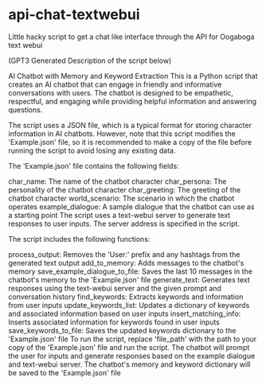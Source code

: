 # api-chat-textwebui
Little hacky script to get a chat like interface through the API for Oogaboga text webui

(GPT3 Generated Description of the script below) 

AI Chatbot with Memory and Keyword Extraction
This is a Python script that creates an AI chatbot that can engage in friendly and informative conversations with users. The chatbot is designed to be empathetic, respectful, and engaging while providing helpful information and answering questions.

The script uses a JSON file, which is a typical format for storing character information in AI chatbots. However, note that this script modifies the 'Example.json' file, so it is recommended to make a copy of the file before running the script to avoid losing any existing data.

The 'Example.json' file contains the following fields:

char_name: The name of the chatbot character
char_persona: The personality of the chatbot character
char_greeting: The greeting of the chatbot character
world_scenario: The scenario in which the chatbot operates
example_dialogue: A sample dialogue that the chatbot can use as a starting point
The script uses a text-webui server to generate text responses to user inputs. The server address is specified in the script.

The script includes the following functions:

process_output: Removes the 'User:' prefix and any hashtags from the generated text output
add_to_memory: Adds messages to the chatbot's memory
save_example_dialogue_to_file: Saves the last 10 messages in the chatbot's memory to the 'Example.json' file
generate_text: Generates text responses using the text-webui server and the given prompt and conversation history
find_keywords: Extracts keywords and information from user inputs
update_keywords_list: Updates a dictionary of keywords and associated information based on user inputs
insert_matching_info: Inserts associated information for keywords found in user inputs
save_keywords_to_file: Saves the updated keywords dictionary to the 'Example.json' file
To run the script, replace 'file_path' with the path to your copy of the 'Example.json' file and run the script. The chatbot will prompt the user for inputs and generate responses based on the example dialogue and text-webui server. The chatbot's memory and keyword dictionary will be saved to the 'Example.json' file
